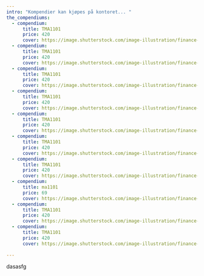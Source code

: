 ```yaml
---
intro: "Kompendier kan kjøpes på kontoret... "
the_compendiums:
  - compendium:
      title: TMA1101
      price: 420
      cover: https://image.shutterstock.com/image-illustration/finance-concept-book-money-pages-260nw-635777873.jpg
  - compendium:
      title: TMA1101
      price: 420
      cover: https://image.shutterstock.com/image-illustration/finance-concept-book-money-pages-260nw-635777873.jpg
  - compendium:
      title: TMA1101
      price: 420
      cover: https://image.shutterstock.com/image-illustration/finance-concept-book-money-pages-260nw-635777873.jpg
  - compendium:
      title: TMA1101
      price: 420
      cover: https://image.shutterstock.com/image-illustration/finance-concept-book-money-pages-260nw-635777873.jpg
  - compendium:
      title: TMA1101
      price: 420
      cover: https://image.shutterstock.com/image-illustration/finance-concept-book-money-pages-260nw-635777873.jpg
  - compendium:
      title: TMA1101
      price: 420
      cover: https://image.shutterstock.com/image-illustration/finance-concept-book-money-pages-260nw-635777873.jpg
  - compendium:
      title: TMA1101
      price: 420
      cover: https://image.shutterstock.com/image-illustration/finance-concept-book-money-pages-260nw-635777873.jpg
  - compendium:
      title: ma1101
      price: 69
      cover: https://image.shutterstock.com/image-illustration/finance-concept-book-money-pages-260nw-635777873.jpg
  - compendium:
      title: TMA1101
      price: 420
      cover: https://image.shutterstock.com/image-illustration/finance-concept-book-money-pages-260nw-635777873.jpg
  - compendium:
      title: TMA1101
      price: 420
      cover: https://image.shutterstock.com/image-illustration/finance-concept-book-money-pages-260nw-635777873.jpg
    
---
```

dasasfg